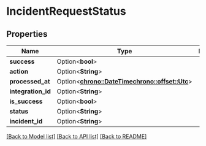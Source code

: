 # IncidentRequestStatus

## Properties

Name | Type | Description | Notes
------------ | ------------- | ------------- | -------------
**success** | Option<**bool**> |  | [optional]
**action** | Option<**String**> |  | [optional]
**processed_at** | Option<[**chrono::DateTime<chrono::offset::Utc>**](chrono::DateTime<chrono::offset::Utc>.md)> |  | [optional]
**integration_id** | Option<**String**> |  | [optional]
**is_success** | Option<**bool**> |  | [optional]
**status** | Option<**String**> |  | [optional]
**incident_id** | Option<**String**> |  | [optional]

[[Back to Model list]](../README.md#documentation-for-models) [[Back to API list]](../README.md#documentation-for-api-endpoints) [[Back to README]](../README.md)


